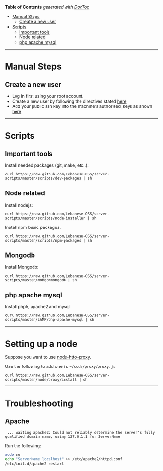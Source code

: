 **Table of Contents**  *generated with [DocToc](http://doctoc.herokuapp.com/)*

- [Manual Steps](#manual-steps)
	- [Create a new user](#create-a-new-user)
- [Scripts](#scripts)
	- [Important tools](#important-tools)
	- [Node related](#node-related)
	- [php apache mysql](#php-apache-mysql)

----

# Manual Steps

## Create a new user

* Log in first using your root account.
* Create a new user by following the directives stated [here](http://clipboard.com/clip/LQcvw4nICMqjz1jdSTlg7IGrxjI1KAEvahLe)
* Add your public ssh key into the machine's authorized_keys as shown [here](http://clipboard.com/clip/LQcwYYrilCbrSi5vHD_Udpg8avI5A2byW0Te)

----

# Scripts

## Important tools

Install needed packages (git, make, etc..):

`` curl https://raw.github.com/Lebanese-OSS/server-scripts/master/scripts/dev-packages | sh ``

## Node related

Install nodejs:

`` curl https://raw.github.com/Lebanese-OSS/server-scripts/master/scripts/node-installer | sh ``

Install npm basic packages:

`` curl https://raw.github.com/Lebanese-OSS/server-scripts/master/scripts/npm-packages | sh ``

## Mongodb

Install Mongodb:

`` curl https://raw.github.com/Lebanese-OSS/server-scripts/master/mongo/mongodb | sh ``

## php apache mysql

Install php5, apache2 and mysql

`` curl https://raw.github.com/Lebanese-OSS/server-scripts/master/LAMP/php-apache-mysql | sh ``

----

# Setting up a node 

Suppose you want to use [node-htto-proxy](https://github.com/nodejitsu/node-http-proxy).

Use the following to add one in: ``~/code/proxy/proxy.js``

`` curl https://raw.github.com/Lebanese-OSS/server-scripts/master/node/proxy/install | sh ``


----

# Troubleshooting

## Apache

``  ... waiting apache2: Could not reliably determine the server's fully qualified domain name, using 127.0.1.1 for ServerName  ``

Run the following:

``` bash
sudo su
echo "ServerName localhost" >> /etc/apache2/httpd.conf
/etc/init.d/apache2 restart
```
